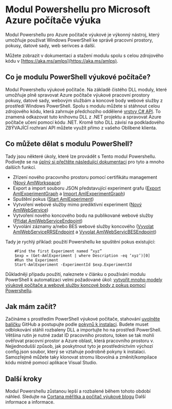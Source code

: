 <properties
    pageTitle="Modul Powershellu pro počítač výukové | Microsoft Azure"
    description="Modul Powershellu pro Azure počítače výukové je k dispozici v režimu veřejné náhledu. Pomocí prostředí PowerShell můžete vytvořit a spravovat pracovní prostory, pokusy, webovým službám a další."
    keywords="Vyzkoušejte lineární regrese algoritmů výukové počítače, počítače výukového kurzu, prediktivní modelování technik experiment vědy dat"
    services="machine-learning"
    documentationCenter=""
    authors="hning86"
    manager="jhubbard"
    editor="cgronlun"/>

<tags
    ms.service="machine-learning"
    ms.workload="data-services"
    ms.tgt_pltfrm="na"
    ms.devlang="na"
    ms.topic="article"
    ms.date="08/05/2016"
    ms.author="garye;haining"/>

# <a name="powershell-module-for-microsoft-azure-machine-learning"></a>Modul Powershellu pro Microsoft Azure počítače výuka

Modul Powershellu pro Azure počítače výukové je výkonný nástroj, který umožňuje používat Windows PowerShell ke správě pracovní prostory, pokusy, datové sady, web serivces a další.

Můžete zobrazit v dokumentaci a stažení modulu spolu s celou zdrojového kódu v [https://aka.ms/amlps](https://aka.ms/amlps). 

## <a name="what-is-the-machine-learning-powershell-module"></a>Co je modulu PowerShell výukové počítače?

Modul Powershellu výukové počítače. Na základě čistého DLL moduly, které umožňuje plně spravovat Azure počítače výukové pracovní prostory pokusy, datové sady, webovým službám a koncové body webové služby z prostředí Windows PowerShell. Spolu s modulu můžete si stáhnout celou zdrojového kódu, která zahrnuje předchozího oddělené [vrstvy C# API](https://github.com/hning86/azuremlps/blob/master/code/AzureMLSDK.cs). To znamená odkazovat tuto knihovnu DLL z .NET projektu a spravovat Azure počítače učení pomocí kódu .NET. Kromě toho DLL závisí na podkladového ZBÝVAJÍCÍ rozhraní API můžete využít přímo z vašeho Oblíbené klienta.

## <a name="what-can-i-do-with-the-powershell-module"></a>Co můžete dělat s modulu PowerShell?

Tady jsou některé úkoly, které lze provádět s Tento modul Powershellu. Podívejte se na [úplný si přečtěte následující dokumentaci](https://aka.ms/amlps) pro tyto a mnoho dalších funkcí.

- Zřízení nového pracovního prostoru pomocí certifikátu management ([Nový AmlWorkspace](https://github.com/hning86/azuremlps#new-amlworkspace))
- Export a import souboru JSON představující experiment grafu ([Export AmlExperimentGraph](https://github.com/hning86/azuremlps#export-amlexperimentgraph) a [Import AmlExperimentGraph](https://github.com/hning86/azuremlps#import-amlexperimentgraph))
- Spuštění pokus ([Start AmlExperiment](https://github.com/hning86/azuremlps#start-amlexperiment))
- Vytvoření webové služby mimo prediktivní experiment ([Nový AmlWebService](https://github.com/hning86/azuremlps#new-amlwebservice))
- Vytvoření nového koncového bodu na publikované webové služby ([Přidat AmlWebServiceEndpoint](https://github.com/hning86/azuremlps#add-amlwebserviceendpoint))
- Vyvolání záznamy a/nebo BES webové služby koncového ([Vyvolat AmlWebServiceRRSEndpoint](https://github.com/hning86/azuremlps#invoke-amlwebservicerrsendpoint) a [Vyvolat AmlWebServicBESEndpoint](https://github.com/hning86/azuremlps#invoke-amlwebservicebesendpoint))

Tady je rychlý příklad: použití Powershellu ke spuštění pokus existující:

        #Find the first Experiment named “xyz”
        $exp = (Get-AmlExperiment | where Description -eq ‘xyz’)[0]
        #Run the Experiment
        Start-AmlExperiment -ExperimentId $exp.ExperimentId 

Důkladněji případu použití, naleznete v článku o používání modulu PowerShell k automatizaci velmi požadované úkol: [vytvořit mnoho modely výukové počítače a webové služby koncové body z pokus pomocí Powershellu](machine-learning-create-models-and-endpoints-with-powershell.md).

## <a name="how-do-i-get-started"></a>Jak mám začít?

Začínáme s prostředím PowerShell výukové počítače, stahování [uvolněte balíčku](https://github.com/hning86/azuremlps/releases) GitHub a postupujte podle [pokynů k instalaci](https://github.com/hning86/azuremlps/blob/master/README.md). Budete muset odblokování stáhli rozbaleny DLL a importujte ho na prostředí PowerShell. Většina rutin je nutné zadat ID pracovního prostoru, token se tak mohli ověřovat pracovní prostor a Azure oblast, která pracovního prostoru v. Nejjednodušší způsob, jak poskytnout tyto je prostřednictvím výchozí config.json soubor, který se vztahuje podrobně pokyny k instalaci. Samozřejmě můžete taky klonovat stromu libovolná a změnit/kompilace kódu místně pomocí aplikace Visual Studio.

## <a name="next-steps"></a>Další kroky

Modul Powershellu zůstanou lepší a rozbalené během tohoto období náhled. Sledujte na [Cortana měřítka a počítač výukové blogu](https://blogs.technet.microsoft.com/machinelearning/) Další informace a informace.
